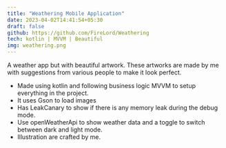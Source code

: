 ```yaml
---
title: "Weathering Mobile Application"
date: 2023-04-02T14:41:54+05:30
draft: false
github: https://github.com/FireLord/Weathering
tech: kotlin | MVVM | Beautiful
img: weathering.png
---
```

A weather app but with beautiful artwork. These artworks are made by me with suggestions from various people to make it look perfect.
- Made using kotlin and following business logic MVVM to setup everything in the project.
- It uses Gson to load images
- Has LeakCanary to show if there is any memory leak during the debug mode.
- Use openWeatherApi to show weather data and a toggle to switch between dark and light mode.
- Illustration are crafted by me.